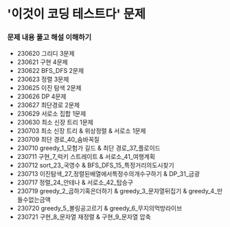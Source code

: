 # '이것이 코딩 테스트다' 문제

### 문제 내용 풀고 해설 이해하기

- 230620 그리디 3문제
- 230621 구현 4문제
- 230622 BFS_DFS 2문제
- 230623 정렬 3문제
- 230625 이진 탐색 2문제
- 230626 DP 4문제
- 230627 최단경로 2문제
- 230629 서로소 집합 1문제
- 230630 최소 신장 트리 1문제
- 230703 최소 신장 트리 & 위상정렬 & 서로소 1문제
- 230709 최단 경로_40_숨바꼭질
- 230710 greedy_1_모험가 길드 & 최단 경로_37_플로이드
- 230711 구현_7_럭키 스트레이트 & 서로소_41_여행계획
- 230712 sort_23_국영수 & BFS_DFS_15_특정거리의도시찾기
- 230713 이진탐색_27_정렬된배열에서특정수의개수구하기 & DP_31_금광
- 230717 정렬_24_안테나 & 서로소_42_탑승구
- 230719 greedy_2_곱하기혹은더하기 & greedy_3_문자열뒤집기 & greedy_4_만들수없는금액
- 230720 greedy_5_볼링공고르기 & greedy_6_무지의먹방라이브
- 230721 구현_8_문자열 재정렬 & 구현_9_문자열 압축
